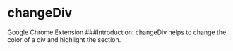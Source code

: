 # changeDiv
Google Chrome Extension
###Introduction:
changeDiv helps to change the color of a div and highlight the section.
